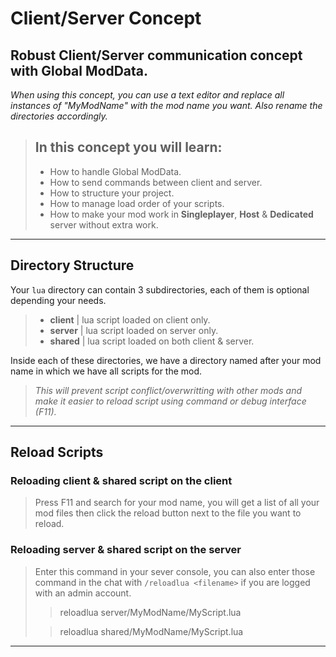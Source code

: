 # Client/Server Concept

## Robust **Client/Server** communication concept with Global ModData.

*When using this concept, you can use a text editor and replace all instances of "MyModName" with the mod name you want. Also rename the directories accordingly.*

> ## In this concept you will learn:
> - How to handle Global ModData.
> - How to send commands between client and server.
> - How to structure your project.
> - How to manage load order of your scripts.
> - How to make your mod work in **Singleplayer**, **Host** & **Dedicated** server without extra work.

---

## Directory Structure
Your `lua` directory can contain 3 subdirectories, each of them is optional depending your needs.
> - **client** | lua script loaded on client only.
> - **server** | lua script loaded on server only.
> - **shared** | lua script loaded on both client & server.

Inside each of these directories, we have a directory named after your mod name in which we have all scripts for the mod.  
>*This will prevent script conflict/overwritting with other mods and make it easier to reload script using command or debug interface (F11).*

---

## Reload Scripts

### Reloading **client** & **shared** script on the client

> Press F11 and search for your mod name, you will get a list of all your mod files then click the reload button next to the file you want to reload.

### Reloading **server** & **shared** script on the server

> Enter this command in your sever console, you can also enter those command in the chat with `/reloadlua <filename>` if you are logged with an admin account.
> > reloadlua server/MyModName/MyScript.lua
>
> > reloadlua shared/MyModName/MyScript.lua

---
